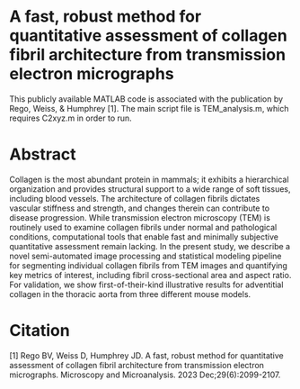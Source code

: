 # A fast, robust method for quantitative assessment of collagen fibril architecture from transmission electron micrographs

This publicly available MATLAB code is associated with the publication by Rego, Weiss, & Humphrey [1]. The main script file is TEM_analysis.m, which requires C2xyz.m in order to run.

# Abstract

Collagen is the most abundant protein in mammals; it exhibits a hierarchical organization and provides structural support to a wide range of soft tissues, including blood vessels. The architecture of collagen fibrils dictates vascular stiffness and strength, and changes therein can contribute to disease progression. While transmission electron microscopy (TEM) is routinely used to examine collagen fibrils under normal and pathological conditions, computational tools that enable fast and minimally subjective quantitative assessment remain lacking. In the present study, we describe a novel semi-automated image processing and statistical modeling pipeline for segmenting individual collagen fibrils from TEM images and quantifying key metrics of interest, including fibril cross-sectional area and aspect ratio. For validation, we show first-of-their-kind illustrative results for adventitial collagen in the thoracic aorta from three different mouse models.

# Citation
[1] Rego BV, Weiss D, Humphrey JD. A fast, robust method for quantitative assessment of collagen fibril architecture from transmission electron micrographs. Microscopy and Microanalysis. 2023 Dec;29(6):2099-2107.
